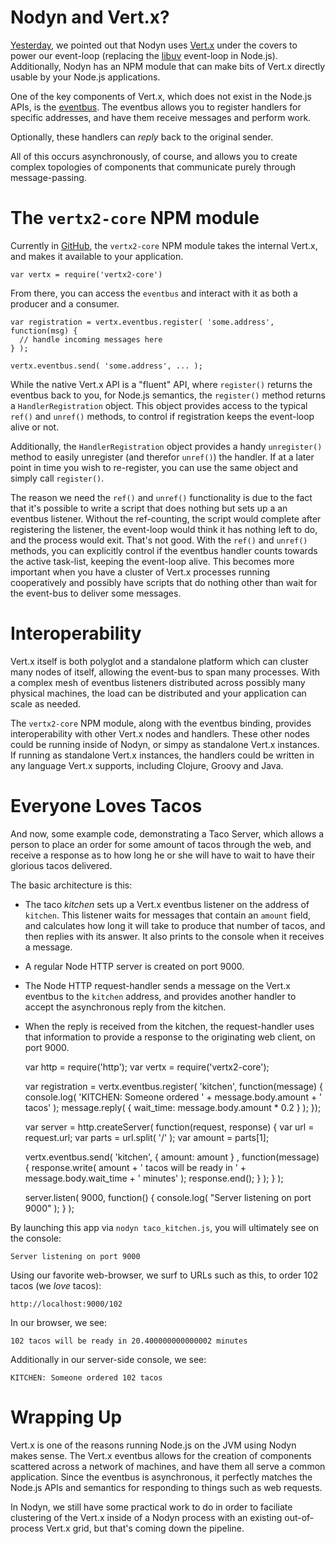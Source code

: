 
# Nodyn and Vert.x?

[Yesterday], we pointed out that Nodyn uses [Vert.x][vertx] under the covers to 
power our event-loop (replacing the [libuv][libuv] event-loop in Node.js).  Additionally,
Nodyn has an NPM module that can make bits of Vert.x directly usable
by your Node.js applications.

<!-- more -->

One of the key components of Vert.x, which does not exist in the Node.js
APIs, is the [eventbus][eventbus].  The eventbus allows you to register handlers
for specific addresses, and have them receive messages and perform work.

Optionally, these handlers can *reply* back to the original sender.

All of this occurs asynchronously, of course, and allows you to create
complex topologies of components that communicate purely through
message-passing.

# The `vertx2-core` NPM module

Currently in [GitHub][vertx2-core], the `vertx2-core` NPM module takes the internal
Vert.x, and makes it available to your application.

    var vertx = require('vertx2-core')

From there, you can access the `eventbus` and interact with it
as both a producer and a consumer.

    var registration = vertx.eventbus.register( 'some.address', function(msg) {
      // handle incoming messages here
    } );

    vertx.eventbus.send( 'some.address', ... );

While the native Vert.x API is a "fluent" API, where `register()` returns the
eventbus back to you, for Node.js semantics, the `register()` method returns
a `HandlerRegistration` object.  This object provides access to the typical
`ref()` and `unref()` methods, to control if registration keeps the event-loop
alive or not.

Additionally, the `HandlerRegistration` object provides a handy `unregister()`
method to easily unregister (and therefor `unref()`) the handler.  If at a later
point in time you wish to re-register, you can use the same object and simply
call `register()`.

The reason we need the `ref()` and `unref()` functionality is due to the fact
that it's possible to write a script that does nothing but sets up a an
eventbus listener. Without the ref-counting, the script would complete after
registering the listener, the event-loop would think it has nothing left to do,
and the process would exit.  That's not good. With the `ref()` and `unref()`
methods, you can explicitly control if the eventbus handler counts towards
the active task-list, keeping the event-loop alive. This becomes more important
when you have a cluster of Vert.x processes running cooperatively and possibly
have scripts that do nothing other than wait for the event-bus to deliver
some messages.

# Interoperability

Vert.x itself is both polyglot and a standalone platform which can cluster many
nodes of itself, allowing the event-bus to span many processes.  With a complex
mesh of eventbus listeners distributed across possibly many physical machines,
the load can be distributed and your application can scale as needed.

The `vertx2-core` NPM module, along with the eventbus binding, provides interoperability
with other Vert.x nodes and handlers.  These other nodes could be running inside of
Nodyn, or simpy as standalone Vert.x instances.  If running as standalone Vert.x instances,
the handlers could be written in any language Vert.x supports, including Clojure, Groovy
and Java.

# Everyone Loves Tacos

And now, some example code, demonstrating a Taco Server, which allows a person to
place an order for some amount of tacos through the web, and receive a response
as to how long he or she will have to wait to have their glorious tacos delivered.

The basic architecture is this:

  * The taco _kitchen_ sets up a Vert.x eventbus listener on the address of `kitchen`.
    This listener waits for messages that contain an `amount` field, and calculates
    how long it will take to produce that number of tacos, and then replies with
    its answer. It also prints to the console when it receives a message.
  * A regular Node HTTP server is created on port 9000.
  * The Node HTTP request-handler sends a message on the Vert.x eventbus to the
    `kitchen` address, and provides another handler to accept the asynchronous
    reply from the kitchen.
  * When the reply is received from the kitchen, the request-handler uses that
    information to provide a response to the originating web client, on port 9000.


    var http = require('http');
    var vertx = require('vertx2-core');

    var registration = vertx.eventbus.register( 'kitchen', function(message) {
      console.log( 'KITCHEN: Someone ordered ' + message.body.amount + ' tacos' );
      message.reply( { wait_time: message.body.amount * 0.2 } );
    });

    var server = http.createServer( function(request, response) {
      var url = request.url;
      var parts = url.split( '/' );
      var amount = parts[1];
    
      vertx.eventbus.send( 'kitchen', { amount: amount } , function(message) {
        response.write( amount + ' tacos will be ready in ' + message.body.wait_time + ' minutes' );
        response.end();
      } );
    } );

    server.listen( 9000, function() {
      console.log( "Server listening on port 9000" );
    } );

By launching this app via `nodyn taco_kitchen.js`, you will ultimately see on the console:

    Server listening on port 9000

Using our favorite web-browser, we surf to URLs such as this, to order 102 tacos (we _love_ tacos):

    http://localhost:9000/102

In our browser, we see:

    102 tacos will be ready in 20.400000000000002 minutes

Additionally in our server-side console, we see:

    KITCHEN: Someone ordered 102 tacos

# Wrapping Up

Vert.x is one of the reasons running Node.js on the JVM using Nodyn makes sense. The Vert.x
eventbus allows for the creation of components scattered across a network of machines, and 
have them all serve a common application.  Since the eventbus is asynchronous, it perfectly
matches the Node.js APIs and semantics for responding to things such as web requests.

In Nodyn, we still have some practical work to do in order to faciliate clustering of the
Vert.x inside of a Nodyn process with an existing out-of-process Vert.x grid, but that's 
coming down the pipeline.

[Yesterday]: http://nodyn.io/posts/welcome-to-nodyn
[libuv]: https://github.com/joyent/libuv
[vertx]: http://vertx.io/
[eventbus]: http://vertx.io/core_manual_js.html#the-event-bus
[vertx2-core]: https://github.com/nodyn/vertx2-core/

